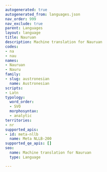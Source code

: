 ```yaml
---
autogenerated: true
autogenerated_from: languages.json
nav_order: 999
nav_exclude: true
parent: Languages
layout: language
title: Nauruan
description: Machine translation for Nauruan
codes:
- na
- nau
names:
- Nauruan
- Nauru
family:
- slug: austronesian
  name: Austronesian
scripts:
- Latn
typology:
  word_order:
  - SVO
  morphosyntax:
  - analytic
territories:
- nr
supported_apis:
- id: meta-nllb
  name: Meta NLLB-200
supported_qe_apis: []
seo:
  name: Machine translation for Nauruan
  type: Language

---
```


